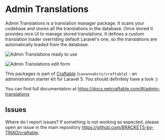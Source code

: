 # Admin Translations

Admin Translations is a translation manager package. It scans your codebase and stores all the translations in the database. Once stored it provides nice UI to manage stored translations. It defines a custom translation loader overriding default Laravel's one, so the translations are automatically loaded from the database.

![Admin Translations ready to use](https://docs.getcraftable.com/assets/admin-translations-1.png "Admin Translations ready to use")

![Admin Translations edit form](https://docs.getcraftable.com/assets/admin-translations-2.png "Admin Translations edit form")

This packages is part of [Craftable](https://github.com/BRACKETS-by-TRIAD/craftable) (`savannabits/craftable`) - an administration starter kit for Laravel 5. You should definitely have a look :)

You can find full documentation at https://docs.getcraftable.com/#/admin-translations

## Issues
Where do I report issues?
If something is not working as expected, please open an issue in the main repository https://github.com/BRACKETS-by-TRIAD/craftable.
